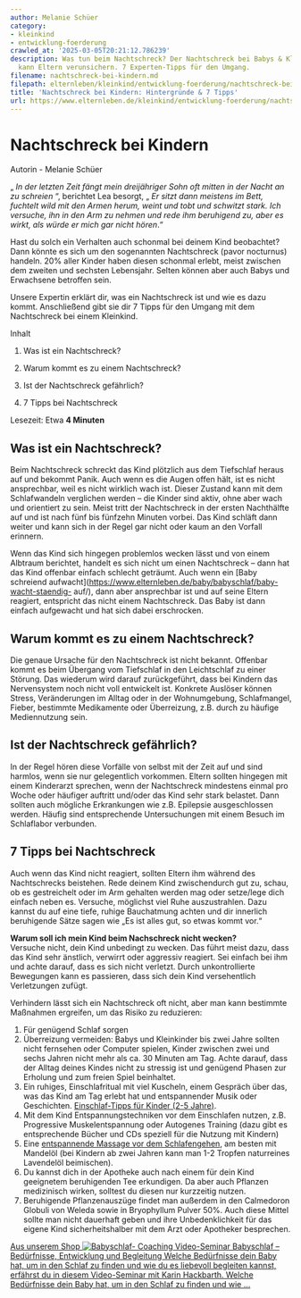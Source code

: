 ```yaml
---
author: Melanie Schüer
category:
- kleinkind
- entwicklung-foerderung
crawled_at: '2025-03-05T20:21:12.786239'
description: Was tun beim Nachtschreck? Der Nachtschreck bei Babys & Kleinkindern
  kann Eltern verunsichern. 7 Experten-Tipps für den Umgang.
filename: nachtschreck-bei-kindern.md
filepath: elternleben/kleinkind/entwicklung-foerderung/nachtschreck-bei-kindern.md
title: 'Nachtschreck bei Kindern: Hintergründe & 7 Tipps'
url: https://www.elternleben.de/kleinkind/entwicklung-foerderung/nachtschreck-bei-kindern/
---
```


#  Nachtschreck bei Kindern

Autorin - Melanie Schüer

„ _In der letzten Zeit fängt mein dreijähriger Sohn oft mitten in der Nacht an
zu schreien_ “, berichtet Lea besorgt, „ _Er sitzt dann meistens im Bett,
fuchtelt wild mit den Armen herum, weint und tobt und schwitzt stark. Ich
versuche, ihn in den Arm zu nehmen und rede ihm beruhigend zu, aber es wirkt,
als würde er mich gar nicht hören_.“

Hast du solch ein Verhalten auch schonmal bei deinem Kind beobachtet? Dann
könnte es sich um den sogenannten Nachtschreck (pavor nocturnus) handeln. 20%
aller Kinder haben diesen schonmal erlebt, meist zwischen dem zweiten und
sechsten Lebensjahr. Selten können aber auch Babys und Erwachsene betroffen
sein.

Unsere Expertin erklärt dir, was ein Nachtschreck ist und wie es dazu kommt.
Anschließend gibt sie dir 7 Tipps für den Umgang mit dem Nachtschreck bei
einem Kleinkind.

Inhalt

1. Was ist ein Nachtschreck?

2. Warum kommt es zu einem Nachtschreck?

3. Ist der Nachtschreck gefährlich?

4. 7 Tipps bei Nachtschreck

Lesezeit: Etwa **4 Minuten**



##  Was ist ein Nachtschreck?

Beim Nachtschreck schreckt das Kind plötzlich aus dem Tiefschlaf heraus auf
und bekommt Panik. Auch wenn es die Augen offen hält, ist es nicht
ansprechbar, weil es nicht wirklich wach ist. Dieser Zustand kann mit dem
Schlafwandeln verglichen werden – die Kinder sind aktiv, ohne aber wach und
orientiert zu sein. Meist tritt der Nachtschreck in der ersten Nachthälfte auf
und ist nach fünf bis fünfzehn Minuten vorbei. Das Kind schläft dann weiter
und kann sich in der Regel gar nicht oder kaum an den Vorfall erinnern.

Wenn das Kind sich hingegen problemlos wecken lässt und von einem Albtraum
berichtet, handelt es sich nicht um einen Nachtschreck – dann hat das Kind
offenbar einfach schlecht geträumt. Auch wenn ein [Baby schreiend
aufwacht](https://www.elternleben.de/baby/babyschlaf/baby-wacht-staendig-
auf/), dann aber ansprechbar ist und auf seine Eltern reagiert, entspricht das
nicht einem Nachtschreck. Das Baby ist dann einfach aufgewacht und hat sich
dabei erschrocken.

##  Warum kommt es zu einem Nachtschreck?

Die genaue Ursache für den Nachtschreck ist nicht bekannt. Offenbar kommt es
beim Übergang vom Tiefschlaf in den Leichtschlaf zu einer Störung. Das
wiederum wird darauf zurückgeführt, dass bei Kindern das Nervensystem noch
nicht voll entwickelt ist. Konkrete Auslöser können Stress, Veränderungen im
Alltag oder in der Wohnumgebung, Schlafmangel, Fieber, bestimmte Medikamente
oder Überreizung, z.B. durch zu häufige Mediennutzung sein.

##  Ist der Nachtschreck gefährlich?

In der Regel hören diese Vorfälle von selbst mit der Zeit auf und sind
harmlos, wenn sie nur gelegentlich vorkommen. Eltern sollten hingegen mit
einem Kinderarzt sprechen, wenn der Nachtschreck mindestens einmal pro Woche
oder häufiger auftritt und/oder das Kind sehr stark belastet. Dann sollten
auch mögliche Erkrankungen wie z.B. Epilepsie ausgeschlossen werden. Häufig
sind entsprechende Untersuchungen mit einem Besuch im Schlaflabor verbunden.

##  7 Tipps bei Nachtschreck

Auch wenn das Kind nicht reagiert, sollten Eltern ihm während des
Nachtschrecks beistehen. Rede deinem Kind zwischendurch gut zu, schau, ob es
gestreichelt oder im Arm gehalten werden mag oder setze/lege dich einfach
neben es. Versuche, möglichst viel Ruhe auszustrahlen. Dazu kannst du auf eine
tiefe, ruhige Bauchatmung achten und dir innerlich beruhigende Sätze sagen wie
„Es ist alles gut, so etwas kommt vor.“

**Warum soll ich mein Kind beim Nachschreck nicht wecken?**  
Versuche nicht, dein Kind unbedingt zu wecken. Das führt meist dazu, dass das
Kind sehr änstlich, verwirrt oder aggressiv reagiert. Sei einfach bei ihm und
achte darauf, dass es sich nicht verletzt. Durch unkontrollierte Bewegungen
kann es passieren, dass sich dein Kind versehentlich Verletzungen zufügt.

Verhindern lässt sich ein Nachtschreck oft nicht, aber man kann bestimmte
Maßnahmen ergreifen, um das Risiko zu reduzieren:

  1. Für genügend Schlaf sorgen
  2. Überreizung vermeiden: Babys und Kleinkinder bis zwei Jahre sollten nicht fernsehen oder Computer spielen, Kinder zwischen zwei und sechs Jahren nicht mehr als ca. 30 Minuten am Tag. Achte darauf, dass der Alltag deines Kindes nicht zu stressig ist und genügend Phasen zur Erholung und zum freien Spiel beinhaltet.
  3. Ein ruhiges, Einschlafritual mit viel Kuscheln, einem Gespräch über das, was das Kind am Tag erlebt hat und entspannender Musik oder Geschichten. [Einschlaf-Tipps für Kinder (2-5 Jahre)](https://www.elternleben.de/kleinkind/gesundheit-ernaehrung/schlaftipps-fuer-kleinkinder/).
  4. Mit dem Kind Entspannungstechniken vor dem Einschlafen nutzen, z.B. Progressive Muskelentspannung oder Autogenes Training (dazu gibt es entsprechende Bücher und CDs speziell für die Nutzung mit Kindern)
  5. Eine [entspannende Massage vor dem Schlafengehen](https://www.elternleben.de/baby/entwicklung-baby/babymassage/), am besten mit Mandelöl (bei Kindern ab zwei Jahren kann man 1-2 Tropfen naturreines Lavendelöl beimischen).
  6. Du kannst dich in der Apotheke auch nach einem für dein Kind geeignetem beruhigenden Tee erkundigen. Da aber auch Pflanzen medizinisch wirken, solltest du diesen nur kurzzeitig nutzen.
  7. Beruhigende Pflanzenauszüge findet man außerdem in den Calmedoron Globuli von Weleda sowie in Bryophyllum Pulver 50%. Auch diese Mittel sollte man nicht dauerhaft geben und ihre Unbedenklichkeit für das eigene Kind sicherheitshalber mit dem Arzt oder Apotheker besprechen.

[ Aus unserem Shop ![Babyschlaf-
Coaching](/fileadmin/_processed_/2/3/csm_VideoSeminar_Babsyschlaf_teaserbild_01_eb679e7722.png)
Video-Seminar Babyschlaf – Bedürfnisse, Entwicklung und Begleitung Welche
Bedürfnisse dein Baby hat, um in den Schlaf zu finden und wie du es liebevoll
begleiten kannst, erfährst du in diesem Video-Seminar mit Karin Hackbarth.
Welche Bedürfnisse dein Baby hat, um in den Schlaf zu finden und wie …
](/shop/video-seminar-babyschlaf/)

